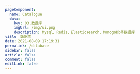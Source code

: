 ```yaml
---
pageComponent: 
  name: Catalogue
  data: 
    key: 03.数据库
    imgUrl: /img/ui.png
    description: Mysql、Redis、Elasticsearch、MonogoDb等数据库
title: 数据库
date: 2021-08-09 17:19:31
permalink: /database
sidebar: false
article: false
comment: false
editLink: false
---
```


